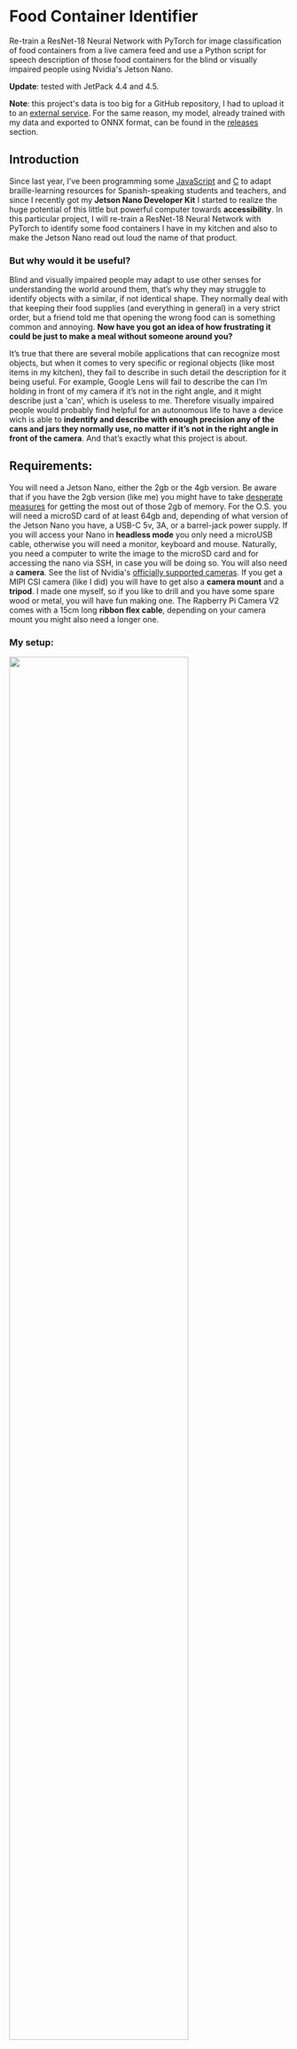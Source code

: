 # Food Container Identifier
Re-train a ResNet-18 Neural Network with PyTorch for image classification of food containers from a live camera feed and use a Python script for speech description of those food containers for the blind or visually impaired people using Nvidia's Jetson Nano.

**Update**: tested with JetPack 4.4 and 4.5.

**Note**: this project's data is too big for a GitHub repository, I had to upload it to an [external service](https://1drv.ms/u/s!AuyJyRlIYCmGhHePwGWAZX43FWU1?e=wNfQ3i). For the same reason, my model, already trained with my data and exported to ONNX format, can be found in the [releases](https://github.com/oliver-almaraz/food_container_identifier/releases/tag/v1) section.

## Introduction
Since last year, I’ve been programming some [JavaScript](https://github.com/oliver-almaraz/BrailleTermWeb) and [C](https://github.com/oliver-almaraz/Parkins) to adapt braille-learning resources for Spanish-speaking students and teachers, and since I recently got my **Jetson Nano Developer Kit** I started to realize the huge potential of this little but powerful computer towards **accessibility**.
In this particular project, I will re-train a ResNet-18 Neural Network with PyTorch to identify some food containers I have in my kitchen and also to make the Jetson Nano read out loud the name of that product.

### But why would it be useful?
Blind and visually impaired people may adapt to use other senses for understanding the world around them, that’s why they may struggle to identify objects with a similar, if not identical shape. They normally deal with that keeping their food supplies (and everything in general) in a very strict order, but a friend told me that opening the wrong food can is something common and annoying. **Now have you got an idea of how frustrating it could be just to make a meal without someone around you?**

It’s true that there are several mobile applications that can recognize most objects, but when it comes to very specific or regional objects (like most items in my kitchen), they fail to describe in such detail the description for it being useful. For example, Google Lens will fail to describe the can I’m holding in front of my camera if it’s not in the right angle, and it might describe just a 'can', which is useless to me. Therefore visually impaired people would probably find helpful for an autonomous life to have a device wich is able to **indentify and describe with enough precision any of the cans and jars they normally use, no matter if it’s not in the right angle in front of the camera**. And that’s exactly what this project is about.

## Requirements:
You will need a Jetson Nano, either the 2gb or the 4gb version. Be aware that if you have the 2gb version (like me) you might have to take [desperate measures](https://github.com/oliver-almaraz/food_container_identifier/blob/main/README.md#desperate-measures) for getting the most out of those 2gb of memory.
For the O.S. you will need a microSD card of at least 64gb and, depending of what version of the Jetson Nano you have, a USB-C 5v, 3A, or a barrel-jack power supply. If you will access your Nano in **headless mode** you only need a microUSB cable, otherwise you will need a monitor, keyboard and mouse. Naturally, you need a computer to write the image to the microSD card and for accessing the nano via SSH, in case you will be doing so.
You will also need a **camera**. See the list of Nvidia's [officially supported cameras](https://developer.nvidia.com/embedded/jetson-partner-supported-cameras). If you get a MIPI CSI camera (like I did) you will have to get also a **camera mount** and a **tripod**. I made one myself, so if you like to drill and you have some spare wood or metal, you will have fun making one. The Rapberry Pi Camera V2 comes with a 15cm long **ribbon flex cable**, depending on your camera mount you might also need a longer one.

### My setup:

<img src="https://user-images.githubusercontent.com/69062188/105522755-3e534000-5ca3-11eb-8dce-3b0b8a7707fa.jpg" width="80%"></img> 


I'm using a Jetson Nano 2gb Developer Kit running from an SSD (thanks to [JetsonHacksNano](https://github.com/JetsonHacksNano/rootOnUSB)!), a Raspberry Pi Camera V2.1, a camera mount I made myself and a generic tripod. I also got a GeekPi 40mm, 5v, 4 pin PWM cooling fan (it's not necessary but it helped me sleep fearlessly while leaving my Jetson Nano train a model overnight). And... yes, that's a carboard box, my Jetson's case is still on its way from China.

That's it for the hardware. Now, we will be doing almost everything from the comand-line-interface (terminal), which could intimidate non-Linux users. Be not afraid, if you don't have a Linux background but you're good at following instructions you will be fine. Contact me if there's something I can make easier to follow.
We will edit a simple Python script, but even if you are not a programmer, you will be able to follow what's going on by just reading the comments in the script. Nevertheless, I encourage you to learn a bit of Python so that you can adapt this project to your own purposes.

## First steps
For this project, you will have to follow Nvidia tutorials and documentation for [**setting up your Jetson Nano**](https://developer.nvidia.com/embedded/learn/get-started-jetson-nano-2gb-devkit) and for [**configuring the software for training neural networks with Nvdia TensorRT optimized for the Jetson platform**](https://github.com/dusty-nv/jetson-inference).
Nvidia documentation is clear enough, therefore I won’t explain in detail those first steps. Instead, I will focus on **training an image classification model with our own collected data** (that is food containers in our kitchen), and on **using a Python library for making the Jetson Nano read out loud its guess**.

*Hint: I suggest you [**build the project from source**](https://github.com/dusty-nv/jetson-inference/blob/master/docs/building-repo-2.md) instead of running the Docker container, while memory management is sometimes unpredictable using containers.*

## Collecting our data
(This covers just the very basic procedure. For the complete documentation, visit the original [**jetson-inference repository**](https://github.com/dusty-nv/jetson-inference/blob/master/docs/pytorch-collect.md)).

Select some items in your kitchen (I chose around 30), then create a new directory in `jetson-inference/python/training/classification/data` and create a new text file there named *labels.txt* with a list of your selected objects, **they must be in alphabetical order and there must be only one item (label) per line**. (You can consult my own [*labels.txt*](https://github.com/oliver-almaraz/food_container_identifier/blob/main/labels.txt) file).
Then open the camera-capture tool, select the path of your data directory and *labels.txt*, and start capturing pictures in different angles and positions, changing the background occasionally.

```
$ camera-capture csi://0       # using default MIPI CSI camera
$ camera-capture /dev/video0   # using V4L2 camera /dev/video0
```
I captured about 100 photos for the **training**, 20 for **validation**, and just a few for **testing**, because I wanted to test the model from live camera feed.

## Re-training the model
Now that we have collected enough data, lets **re-train a pre-trained ResNet-18 model** using [**Pytorch**](https://pytorch.org/).
ResNet-18 is a [**convolutional neural network**](https://en.wikipedia.org/wiki/Convolutional_neural_network) with 18 layers. It has already been trained for image classification, so that we only have to train it with our custom data and labels:
```
$ cd jetson-inference/python/training/classification
$ python3 train.py --model-dir=models/<YOUR-MODEL> data/<YOUR-DATASET>
```
*Hint: **models/** and **data/** are relative paths, you can change them for absolute paths if you located your data elsewere.*

The training script ran a total of 35 epochs by default, and lasted for about 2 hours. For my model it was not enough, and I had to re-re-train the model for a total of **100 epochs**, leaving it work overnight. You can resume the training where the script left it with something like:
```
$ python3 train.py --model-dir=models/<YOUR-MODEL> data/<YOUR-DATASET> --resume /home/$USER/jetson-inference/python/training/classification/models/checkpoint.pth.tar --start-epoch 35 --epochs 100
```
*Hint: run `python3 train.py --help` for a list of arguments and options.*

### Desperate measures
Training a model is a memory-hungry process that lasts several hours. If you're using the Jetson Nano 2gb like me, you might need to follow these next steps to prevent your process from being killed by Linux' memory management:
  1. Access you Jetson Nano from an SSH session and stop the graphical session for freeing about 300mb of memory with:
  
  ```
  $ sudo systemctl stop lightdm
  ```
 
  2. If you already have a SWAP file of at least 4gb, increase it's usage to the maximum (keep in mind that if you regularly abuse the SWAP usage it will shorten your microSD card's life):
  
  ```
  $ sudo sysctl vm.swappiness=100
  ```
  
  3. As suggested in the jetson-inference repository:
  
    to save memory, you can also reduce the --batch-size (default 8) and --workers (default 2)
    
Remember that these are **desperate measures** to follow in case your training-process gets killed.

## Export your model to ONNX format and test it
Once your model's training ended, it's time to test the results to see if they are precise enough. But before testing our PyTorch model with **imagenet**, we need to export it to **O**pen **N**eural **N**etwork **E**xchange format:
```
$ python3 onnx_export.py --model-dir=models/<YOUR-MODEL>
```
### Now let's test it!
```
$ imagenet.py --model=models/<YOUR-MODEL>/resnet18.onnx --input_blob=input_0 --output_blob=output_0 --labels=data/<YOUR-DATASET>/labels.txt csi://0
```
Once you are satisfied with your model's accuracy, proceed to the next step. (If you wish, you can also try [my own model](https://github.com/oliver-almaraz/food_container_identifier/releases/tag/v1) already trained and exported to ONNX format).

## Speech description using Python library pyttsx33
### Installing dependencies
Install a **speech synthesizer** supported by [**pyttsx3**](https://pypi.org/project/pyttsx3/):
```
$ sudo apt install espeak
```
Then verify you have the **P**ackage **I**nstaller for **P**ython 3:
```
$ sudo apt install python3-pip
```
And, finally, the Python library for text-to-speech conversion:
```
$ sudo -H pip3 install pyttsx3
```
*Hint: if you are a Python developer I recommend you install this Python library in a virtual environment.*

### Customizing 'imagenet.py'

This repository contains a [modified script](https://github.com/oliver-almaraz/food_container_identifier/blob/main/food_container_identifier.py) of the original [imagenet.py](https://github.com/dusty-nv/jetson-inference/blob/master/python/examples/imagenet.py) example.
For adding the speech description feature to our *imagenet.py* script, we need to import, initialize and configure the **pyttsx3** Python3 library (lines 40 - 51):

```python
# Import text-to-speech Python library
import pyttsx3

# Initialize the pyttsx3 engine
engine = pyttsx3.init()

# Set speech rate (higer = faster)
# engine.setProperty('rate', 100)

# OPTIONAL Set voice
# voices = engine.getProperty('voices')
# engine.setProperty('voice', voices[1].id)
```

After capturing and getting the class of the image from the camera, we **pass the objet's class to the voice synth engine** and wait for it to end speaking (lines 131 - 132):
```python
		engine.say(class_desc)
		engine.runAndWait()
```

Since **we won't need the visual feedback** and we are low on system resources, I opted to comment out the code related to it (lines 83 - 84):

```python
# output = jetson.utils.videoOutput(opt.output_URI, argv=sys.argv+is_headless)
# font = jetson.utils.cudaFont()
```

And also lines 114 to 124:

```python
  # overlay the result on the image	
  # font.OverlayText(img, img.width, img.height, "{:05.2f}% {:s}".format(confidence * 100, class_desc), 5, 5, font.White, font.Gray40)

  # render the image
  # output.Render(img)

  # update the title bar
  # output.SetStatus("{:s} |   Network {:.0f} FPS".format(net.GetNetworkName(), net.GetNetworkFPS()))

  # print out performance info
  # net.PrintProfilerTimes()
```
Because we want our final program to be **accessible and easy to use**, let's add audible instructions for exiting the program with a **KeyboardInterrupt** (lines 91 - 93):

```python
engine.setProperty('rate', 200)
engine.say("Welcome, for exiting this program please keep pressing for two seconds the keyboard keys 'control' and 'c'")
engine.setProperty('rate', 100)
```

The script is simple and generic enough for being useful as **a starting point for a lot of accessibility projects**.
Please take a look at the [Python script](https://github.com/oliver-almaraz/food_container_identifier/blob/main/food_container_identifier.py) even if you are not a programmer, and try to understand what's going on.


## That's it!
Test your model with our new script, passing the exact same arguments you would pass to *imagenet.py*:

```
$ python3 /home/$USER/jetson-inference/python/examples/food_container_identifier.py --model=/home/$USER/jetson-inference/python/training/classification/models/food_container_identifier/resnet18.onnx --input_blob=input_0 --output_blob=output_0 --labels=/home/$USER/jetson-inference/python/training/classification/data/food_container_identifier/labels.txt csi://0
```

Finally, if someone is going to run our program often, it would be nice to make an **alias** for our long command. Run in a terminal:

```shell
$ echo "alias food_container_identifier='THE LONG COMMAND' #This is a comment to remember what this alias does." >> ~/.bashrc
$ source ~/.bashrc
```

Now every time we run *food_container_identifier* (or any name you wrote instead) from a terminal it will be automatically replaced by the long command we wrote inside **''** and executed. I recommend you use absolute paths in this case, as I did.

**Keyboard bindings are important to have in mind when developing accessiible programs**, you might also want to set one for opening a terminal (normally, it defaults to **Ctrl + Alt + t**).

## About audio output
The Jetson Nano does not have a 3.5mm audio port nor a Bluetooth module, therefore we will have to use non-conventional audio outputs. If you have an HDMI monitor you can use its speakers. Because I only have a VGA monitor, I needed an HDMI to VGA converter, which connects to the Jetson Nano through the HDMI port and has two outputs: a VGA interface and a 3.5mm audio port, to which you can connect a speaker or headphones.
You can also get a cheap external sound card, which connects to a Jetson's USB port and has a 3.5mm audio output (image below).

<img src="https://user-images.githubusercontent.com/69062188/105522763-40b59a00-5ca3-11eb-8520-ea1088ce004b.jpg" width="40%"></img> 

No matter which audio output device you use, go to the **mixer** (right click the speaker's icon on the bottom-right corner and then *launch Mixer*, or run `pavucontrol` from the terminal) and select the right output device for **ALSA plug-in [aplay]** under the *Playback* tab **while our program is running** (only the currently playing programs are shown in the mixer).
